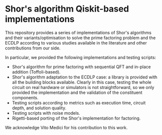# Shor's algorithm Qiskit-based implementations

This repository provides a series of implementations of Shor's algorithms and their variants/optimisation to solve the prime factoring problem and the ECDLP according to various studies available in the literature and other contributions from our side.

In particular, we provided the following implementations and testing scripts:

* Shor's algorithm for prime factoring with sequential QFT and in-place addition (Toffoli-based).
* Shor's algorithm adaptation to the ECDLP case: a library is provided with all the building blocks available. Clearly in this case, testing the whole circuit on real hardware or simulators is not straightforward, so we only provided the implementation and the validation of the constituent components.
* Testing scripts according to metrics such as execution time, circuit depth, and solution quality.
* Testing scripts with noise models.
* Rigetti-based porting of the Shor's implementation for factoring.

We acknowledge Vito Medici for his contribution to this work.

